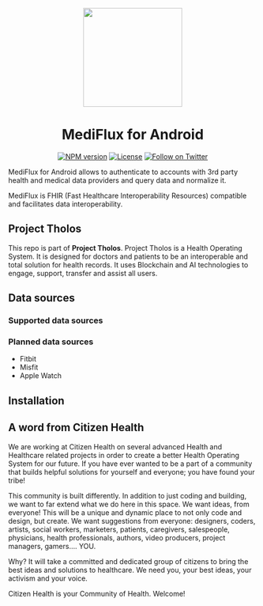 <p align="center">
  <a href="https://humanapi.co">
    <img width="200" src="https://user-images.githubusercontent.com/772506/46782575-92f16d80-ccdb-11e8-9c73-9f0a0eac5a6d.png"><br/>
  </a>
  <h1 align="center">MediFlux for Android</h1>
</p>
<p align="center">
  <a href=""><img src="https://img.shields.io/cocoapods/v/AFNetworking.svg" alt="NPM version"></a>
  <a href="/LICENSE"><img src="https://img.shields.io/packagist/l/doctrine/orm.svg" alt="License"></a>
  <a href="https://twitter.com/citizenhealth"><img src="https://img.shields.io/twitter/follow/CitizenHealthio.svg?style=social&logo=twitter&label=Follow" alt="Follow on Twitter"></a>
</p>

MediFlux for Android allows to authenticate to accounts with 3rd party health and medical data providers and query data and normalize it. 

MediFlux is FHIR (Fast Healthcare Interoperability Resources) compatible and facilitates data interoperability. 

## Project Tholos

This repo is part of **Project Tholos**. Project Tholos is a Health Operating System. It is designed for doctors and patients to be an interoperable and total solution for health records. It uses Blockchain and AI technologies to engage, support, transfer and assist all users.


## Data sources

### Supported data sources

### Planned data sources

 - Fitbit
 - Misfit
 - Apple Watch

## Installation

## A word from Citizen Health

We are working at Citizen Health on several advanced Health and Healthcare related projects in order to create a better Health Operating System for our future. If you have ever wanted to be a part of a community that builds helpful solutions for yourself and everyone; you have found your tribe!

This community is built differently. In addition to just coding and building, we want to far extend what we do here in this space. We want ideas, from everyone! This will be a unique and dynamic place to not only code and design, but create. We want suggestions from everyone: designers, coders, artists, social workers, marketers, patients, caregivers, salespeople, physicians, health professionals, authors, video producers, project managers, gamers…. YOU.

Why? It will take a committed and dedicated group of citizens to bring the best ideas and solutions to healthcare. We need you, your best ideas, your activism and your voice.

Citizen Health is your Community of Health. Welcome!

